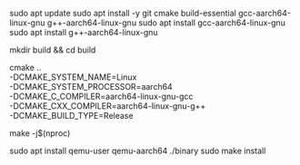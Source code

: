 sudo apt update
sudo apt install -y git cmake build-essential gcc-aarch64-linux-gnu g++-aarch64-linux-gnu
sudo apt install gcc-aarch64-linux-gnu
sudo apt install g++-aarch64-linux-gnu

mkdir build && cd build

cmake .. \
  -DCMAKE_SYSTEM_NAME=Linux \
  -DCMAKE_SYSTEM_PROCESSOR=aarch64 \
  -DCMAKE_C_COMPILER=aarch64-linux-gnu-gcc \
  -DCMAKE_CXX_COMPILER=aarch64-linux-gnu-g++ \
  -DCMAKE_BUILD_TYPE=Release

make -j$(nproc)


sudo apt install qemu-user
qemu-aarch64 ./binary
sudo make install